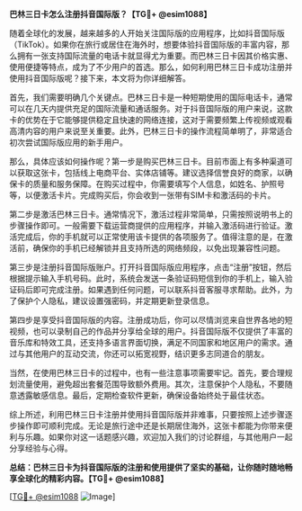 **巴林三日卡怎么注册抖音国际版？【TG💪+ @esim1088】**

随着全球化的发展，越来越多的人开始关注国际版的应用程序，比如抖音国际版（TikTok）。如果你在旅行或居住在海外时，想要体验抖音国际版的丰富内容，那么拥有一张支持国际流量的电话卡就显得尤为重要。而巴林三日卡因其价格实惠、使用便捷等特点，成为了不少用户的首选。那么，如何利用巴林三日卡成功注册并使用抖音国际版呢？接下来，本文将为你详细解答。

首先，我们需要明确几个关键点。巴林三日卡是一种短期使用的国际电话卡，通常可以在几天内提供充足的国际流量和通话服务。对于抖音国际版的用户来说，这款卡的优势在于它能够提供稳定且快速的网络连接，这对于需要频繁上传视频或观看高清内容的用户来说至关重要。此外，巴林三日卡的操作流程简单明了，非常适合初次尝试国际版应用的新手用户。

那么，具体应该如何操作呢？第一步是购买巴林三日卡。目前市面上有多种渠道可以获取这张卡，包括线上电商平台、实体店铺等。建议选择信誉良好的商家，以确保卡的质量和服务保障。在购买过程中，你需要填写个人信息，如姓名、护照号等，以便激活卡片。完成购买后，你会收到一张带有SIM卡和激活码的卡片。

第二步是激活巴林三日卡。通常情况下，激活过程非常简单，只需按照说明书上的步骤操作即可。一般需要下载运营商提供的应用程序，并输入激活码进行验证。激活完成后，你的手机就可以正常使用该卡提供的各项服务了。值得注意的是，在激活前，确保你的手机已经解锁并且支持所选的网络频段，以免出现兼容性问题。

第三步是注册抖音国际版账户。打开抖音国际版应用程序，点击“注册”按钮，然后根据提示输入手机号码。此时，系统会发送一条验证码短信到你的手机上，输入验证码后即可完成注册。如果遇到任何问题，可以联系抖音客服寻求帮助。此外，为了保护个人隐私，建议设置强密码，并定期更新登录信息。

第四步是享受抖音国际版的内容。注册成功后，你可以尽情浏览来自世界各地的短视频，也可以录制自己的作品并分享给全球的用户。抖音国际版不仅提供了丰富的音乐库和特效工具，还支持多语言界面切换，满足不同国家和地区用户的需求。通过与其他用户的互动交流，你还可以拓宽视野，结识更多志同道合的朋友。

当然，在使用巴林三日卡的过程中，也有一些注意事项需要牢记。首先，要合理规划流量使用，避免超出套餐范围导致额外费用。其次，注意保护个人隐私，不要随意透露敏感信息。最后，定期检查软件更新，确保设备始终处于最佳状态。

综上所述，利用巴林三日卡注册并使用抖音国际版并非难事，只要按照上述步骤逐步操作即可顺利完成。无论是旅行途中还是长期居住海外，这张卡都能为你带来便利与乐趣。如果你对这一话题感兴趣，欢迎加入我们的讨论群组，与其他用户一起分享经验与心得。

**总结：巴林三日卡为抖音国际版的注册和使用提供了坚实的基础，让你随时随地畅享全球化的精彩内容。【TG💪+ @esim1088】**

[[TG💪+ @esim1088](https://t.me/s/esim1088) ![Image](https://i.postimg.cc/4NQfJmqS/Snipaste-2025-05-13-00-14-12.png)]
